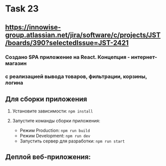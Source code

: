 # Task 23

## https://innowise-group.atlassian.net/jira/software/c/projects/JST/boards/390?selectedIssue=JST-2421

### Создано SPA приложение на React. Концепция - интернет-магазин
### с реализацией вывода товаров, фильтрации, корзины, логина

## Для сборки приложения
1. Установите зависимости:
   `npm install`

2. Запустите команды сборки приложения:
    * Режим Production:  `npm run build`
    * Режим Development:  `npm run dev`
    * Запустить сервер для разработки: `npm run start`

## Деплой веб-приложения: 